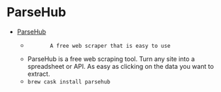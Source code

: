 # ParseHub
- [ParseHub](https://www.parsehub.com/)
  -            A free web scraper that is easy to use        
  - ParseHub is a free web scraping tool. Turn any site into a spreadsheet or API. As easy as clicking on the data you want to extract.
  - `brew cask install parsehub`
